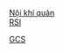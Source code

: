 [Nội khí quản](../100%20Reference%20notes/N%E1%BB%99i%20kh%C3%AD%20qu%E1%BA%A3n.md)  
[RSI](RSI.md)  
  
[GCS](../The%20TRIO/GCS.md)  
